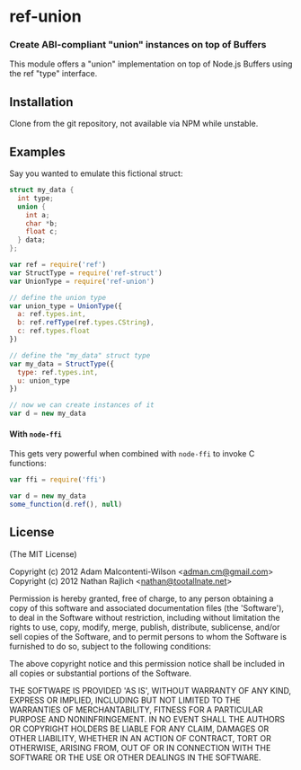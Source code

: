 ref-union
==========
### Create ABI-compliant "union" instances on top of Buffers

This module offers a "union" implementation on top of Node.js Buffers
using the ref "type" interface.

Installation
------------

Clone from the git repository, not available via NPM while unstable.

Examples
--------

Say you wanted to emulate this fictional struct:

``` c
struct my_data {
  int type;
  union {
    int a;
    char *b;
    float c;
  } data;
};
```

``` js
var ref = require('ref')
var StructType = require('ref-struct')
var UnionType = require('ref-union')

// define the union type
var union_type = UnionType({
  a: ref.types.int,
  b: ref.refType(ref.types.CString),
  c: ref.types.float
})

// define the "my_data" struct type
var my_data = StructType({
  type: ref.types.int,
  u: union_type
})

// now we can create instances of it
var d = new my_data
```

#### With `node-ffi`

This gets very powerful when combined with `node-ffi` to invoke C functions:

``` js
var ffi = require('ffi')

var d = new my_data
some_function(d.ref(), null)
```


License
-------

(The MIT License)

Copyright (c) 2012 Adam Malcontenti-Wilson &lt;adman.cm@gmail.com&gt;
Copyright (c) 2012 Nathan Rajlich &lt;nathan@tootallnate.net&gt;

Permission is hereby granted, free of charge, to any person obtaining
a copy of this software and associated documentation files (the
'Software'), to deal in the Software without restriction, including
without limitation the rights to use, copy, modify, merge, publish,
distribute, sublicense, and/or sell copies of the Software, and to
permit persons to whom the Software is furnished to do so, subject to
the following conditions:

The above copyright notice and this permission notice shall be
included in all copies or substantial portions of the Software.

THE SOFTWARE IS PROVIDED 'AS IS', WITHOUT WARRANTY OF ANY KIND,
EXPRESS OR IMPLIED, INCLUDING BUT NOT LIMITED TO THE WARRANTIES OF
MERCHANTABILITY, FITNESS FOR A PARTICULAR PURPOSE AND NONINFRINGEMENT.
IN NO EVENT SHALL THE AUTHORS OR COPYRIGHT HOLDERS BE LIABLE FOR ANY
CLAIM, DAMAGES OR OTHER LIABILITY, WHETHER IN AN ACTION OF CONTRACT,
TORT OR OTHERWISE, ARISING FROM, OUT OF OR IN CONNECTION WITH THE
SOFTWARE OR THE USE OR OTHER DEALINGS IN THE SOFTWARE.
